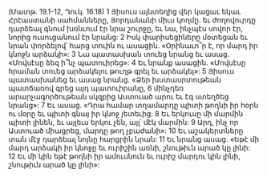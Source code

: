 (Մատթ. 19.1-12, Ղուկ. 16.18)
1 Յիսուս այնտեղից վեր կացաւ եկաւ Հրէաստանի սահմանները, Յորդանանի միւս կողմը. եւ ժողովուրդը դարձեալ գնում խռնւում էր նրա շուրջը, եւ նա, ինչպէս սովոր էր, նորից ուսուցանում էր նրանց:
2 Իսկ փարիսեցիները մօտեցան եւ նրան փորձելով՝ հարց տուին ու ասացին. «Օրինաւո՞ր է, որ մարդ իր կնոջն արձակի»: 3 Նա պատասխան տուեց նրանց եւ ասաց. «Մովսէսը ձեզ ի՞նչ պատուիրեց»: 4 Եւ նրանք ասացին. «Մովսէսը հրաման տուեց արձակելու թուղթ գրել եւ արձակել»: 5 Յիսուս պատասխանեց եւ ասաց նրանց. «Ձեր խստասրտութեան պատճառով գրեց այդ պատուիրանը, 6 մինչդեռ արարչագործութեան սկզբից Աստուած արու եւ էգ ստեղծեց նրանց»: 7 Եւ ասաց. «Դրա համար տղամարդը պիտի թողնի իր հօրն ու մօրը եւ պիտի գնայ իր կնոջ յետեւից: 8 Եւ երկուսը մի մարմին պիտի լինեն, եւ այլեւս երկու չեն, այլ՝ մէկ մարմին: 9 Արդ, ինչ որ Աստուած միացրեց, մարդը թող չբաժանի»: 10 Եւ աշակերտները տան մէջ դարձեալ նոյնը հարցրին նրան: 11 Եւ նրանց ասաց. «Եթէ մի մարդ արձակի իր կնոջը եւ ուրիշին առնի, շնութիւն արած կը լինի: 12 Եւ մի կին եթէ թողնի իր ամուսնուն եւ ուրիշ մարդու կին լինի, շնութիւն արած կը լինի»:
